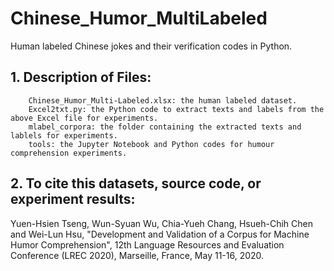 # Chinese_Humor_MultiLabeled
Human labeled Chinese jokes and their verification codes in Python.

## 1. Description of Files:
```
    Chinese_Humor_Multi-Labeled.xlsx: the human labeled dataset.
    Excel2txt.py: the Python code to extract texts and labels from the above Excel file for experiments.
    mlabel_corpora: the folder containing the extracted texts and lablels for experiments.
    tools: the Jupyter Notebook and Python codes for humour comprehension experiments.
```

## 2. To cite this datasets, source code, or experiment results:
Yuen-Hsien Tseng, Wun-Syuan Wu, Chia-Yueh Chang, Hsueh-Chih Chen and Wei-Lun Hsu, "Development and Validation of a Corpus for Machine Humor Comprehension", 12th Language Resources and Evaluation Conference (LREC 2020), Marseille, France, May 11-16, 2020.
